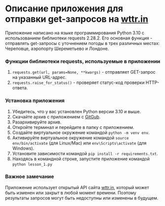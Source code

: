 # Описание приложения для отправки get-запросов на [wttr.in](https://wttr.in/)

Приложение написано на языке программирования Python 3.10 с использованием библиотеки requests 2.28.2. 
Его основная функция - отправлять get-запросы с уточнением погоды в трех различных местах: Череповце, аэропорту Шереметьево и Лондоне.

### Функции библиотеки requests, используемые в приложении
1. `requests.get(url, params=None, **kwargs)` - отправляет GET-запрос на указанный URL-адрес.
2. `requests.raise_for_status()` - проверяет статус-код проверки HTTP-ответа.

### Установка приложения

1. Убедитесь, что у вас установлен Python версии 3.10 и выше.
2. Скачайте архив с приложением с [GitGub](https://github.com/PythonTrainer/3rd_place/tree/master/module_2_api).
3. Разархивируйте архив.
4. Откройте терминал и перейдите в папку с приложением.
5. Создайте виртуальное окружение командой 
```python -m venv env```.
6. Активируйте виртуальное окружение командой 
```source env/bin/activate``` (для Linux/Mac) или ```env\Scripts\activate``` (для Windows).
9. Установите зависимости командой 
```pip install -r requirements.txt```.
11. Находясь в командной строке, запустите приложение командой ```python lesson_1.py```


### Важное замечание
Приложение использует открытый API сайта [wttr.in](https://wttr.in/), который может быть изменен или закрыт в любой момент времени. 
Поэтому результаты запросов могут быть недоступны или изменены в будущем.
